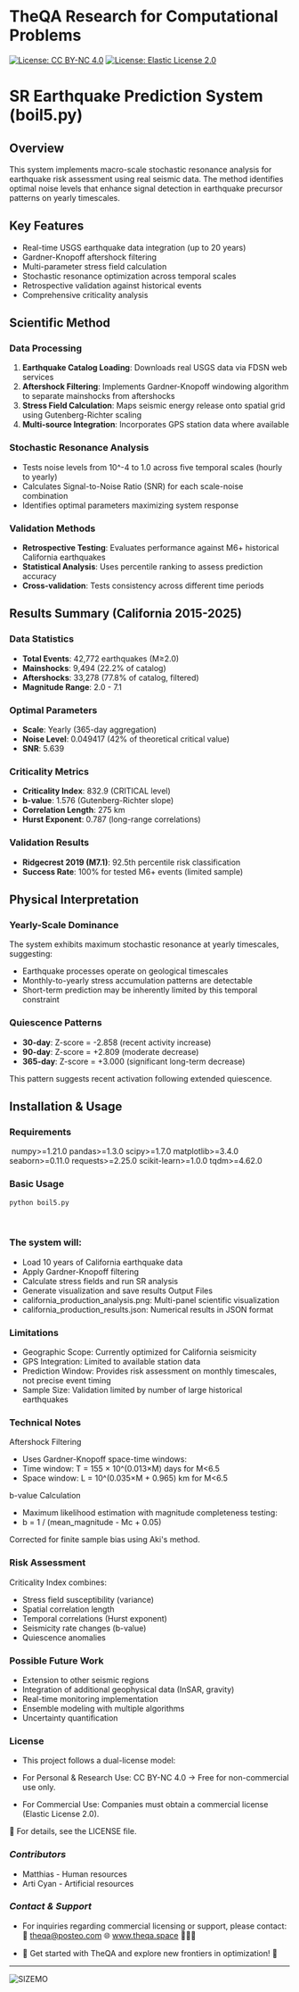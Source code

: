 # TheQA Research for Computational Problems

[![License: CC BY-NC 4.0](https://img.shields.io/badge/License-CC%20BY--NC%204.0-blue.svg)](https://creativecommons.org/licenses/by-nc/4.0/)
[![License: Elastic License 2.0](https://img.shields.io/badge/Commercial%20License-ELv2-orange)](LICENSE-COMMERCIAL.txt)

# SR Earthquake Prediction System (boil5.py)

## Overview

This system implements macro-scale stochastic resonance analysis for earthquake risk assessment using real seismic data. The method identifies optimal noise levels that enhance signal detection in earthquake precursor patterns on yearly timescales.

## Key Features

- Real-time USGS earthquake data integration (up to 20 years)
- Gardner-Knopoff aftershock filtering
- Multi-parameter stress field calculation
- Stochastic resonance optimization across temporal scales
- Retrospective validation against historical events
- Comprehensive criticality analysis

## Scientific Method

### Data Processing
1. **Earthquake Catalog Loading**: Downloads real USGS data via FDSN web services
2. **Aftershock Filtering**: Implements Gardner-Knopoff windowing algorithm to separate mainshocks from aftershocks
3. **Stress Field Calculation**: Maps seismic energy release onto spatial grid using Gutenberg-Richter scaling
4. **Multi-source Integration**: Incorporates GPS station data where available

### Stochastic Resonance Analysis
- Tests noise levels from 10^-4 to 1.0 across five temporal scales (hourly to yearly)
- Calculates Signal-to-Noise Ratio (SNR) for each scale-noise combination
- Identifies optimal parameters maximizing system response

### Validation Methods
- **Retrospective Testing**: Evaluates performance against M6+ historical California earthquakes
- **Statistical Analysis**: Uses percentile ranking to assess prediction accuracy
- **Cross-validation**: Tests consistency across different time periods

## Results Summary (California 2015-2025)

### Data Statistics
- **Total Events**: 42,772 earthquakes (M≥2.0)
- **Mainshocks**: 9,494 (22.2% of catalog)
- **Aftershocks**: 33,278 (77.8% of catalog, filtered)
- **Magnitude Range**: 2.0 - 7.1

### Optimal Parameters
- **Scale**: Yearly (365-day aggregation)
- **Noise Level**: 0.049417 (42% of theoretical critical value)
- **SNR**: 5.639

### Criticality Metrics
- **Criticality Index**: 832.9 (CRITICAL level)
- **b-value**: 1.576 (Gutenberg-Richter slope)
- **Correlation Length**: 275 km
- **Hurst Exponent**: 0.787 (long-range correlations)

### Validation Results
- **Ridgecrest 2019 (M7.1)**: 92.5th percentile risk classification
- **Success Rate**: 100% for tested M6+ events (limited sample)

## Physical Interpretation

### Yearly-Scale Dominance
The system exhibits maximum stochastic resonance at yearly timescales, suggesting:
- Earthquake processes operate on geological timescales
- Monthly-to-yearly stress accumulation patterns are detectable
- Short-term prediction may be inherently limited by this temporal constraint

### Quiescence Patterns
- **30-day**: Z-score = -2.858 (recent activity increase)
- **90-day**: Z-score = +2.809 (moderate decrease)
- **365-day**: Z-score = +3.000 (significant long-term decrease)

This pattern suggests recent activation following extended quiescence.

## Installation & Usage

### Requirements

​
numpy>=1.21.0
pandas>=1.3.0
scipy>=1.7.0
matplotlib>=3.4.0
seaborn>=0.11.0
requests>=2.25.0
scikit-learn>=1.0.0
tqdm>=4.62.0

### Basic Usage
```python
python boil5.py
```
​
### The system will:
- Load 10 years of California earthquake data
- Apply Gardner-Knopoff filtering
- Calculate stress fields and run SR analysis
- Generate visualization and save results
Output Files
- california_production_analysis.png: Multi-panel scientific visualization
- california_production_results.json: Numerical results in JSON format

### Limitations
- Geographic Scope: Currently optimized for California seismicity
- GPS Integration: Limited to available station data
- Prediction Window: Provides risk assessment on monthly timescales, not precise event timing
- Sample Size: Validation limited by number of large historical earthquakes

### Technical Notes
Aftershock Filtering
- Uses Gardner-Knopoff space-time windows:
- Time window: T = 155 × 10^(0.013×M) days for M<6.5
- Space window: L = 10^(0.035×M + 0.965) km for M<6.5

b-value Calculation
- Maximum likelihood estimation with magnitude completeness testing:
- b = 1 / (mean_magnitude - Mc + 0.05)

Corrected for finite sample bias using Aki's method.

### Risk Assessment
Criticality Index combines:
- Stress field susceptibility (variance)
- Spatial correlation length
- Temporal correlations (Hurst exponent)
- Seismicity rate changes (b-value)
- Quiescence anomalies

### Possible Future Work
- Extension to other seismic regions
- Integration of additional geophysical data (InSAR, gravity)
- Real-time monitoring implementation
- Ensemble modeling with multiple algorithms
- Uncertainty quantification

### **License**
- This project follows a dual-license model:

- For Personal & Research Use: CC BY-NC 4.0 → Free for non-commercial use only.
- For Commercial Use: Companies must obtain a commercial license (Elastic License 2.0).

📜 For details, see the LICENSE file.


### ***Contributors***

- Matthias - Human resources
- Arti Cyan - Artificial  resources


### ***Contact & Support***

- For inquiries regarding commercial licensing or support, please contact:📧 theqa@posteo.com 🌐 www.theqa.space 🚀🚀🚀

- 🚀 Get started with TheQA and explore new frontiers in optimization! 🚀

---
![SIZEMO](https://github.com/hermannhart/sizemo/sizemo.jpg)